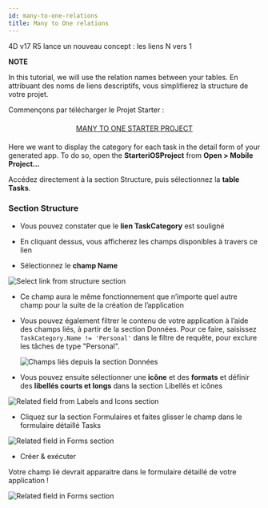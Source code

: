 ```yaml
---
id: many-to-one-relations
title: Many to One relations
---
```


4D v17 R5 lance un nouveau concept : les liens N vers 1<div class = "tips"> 

**NOTE**

In this tutorial, we will use the relation names between your tables. En attribuant des noms de liens descriptifs, vous simplifierez la structure de votre projet.</div> 

Commençons par télécharger le Projet Starter :

<div style="text-align: center; margin-top: 20px; margin-bottom: 20px">
  <p>
    

<a class="button"
href="https://github.com/4d-for-ios/tutorial-ManyToOneRelations/releases/latest/download/tutorial-ManyToOneRelations.zip">MANY TO ONE STARTER PROJECT</a>

  </p>
</div>

Here we want to display the category for each task in the detail form of your generated app. To do so, open the **StarteriOSProject** from **Open > Mobile Project...**

Accédez directement à la section Structure, puis sélectionnez la **table Tasks**.

### Section Structure

* Vous pouvez constater que le **lien TaskCategory** est souligné

* En cliquant dessus, vous afficherez les champs disponibles à travers ce lien

* Sélectionnez le **champ Name**

![Select link from structure section](assets/en/relations/select-link-from-structure.png)

* Ce champ aura le même fonctionnement que n’importe quel autre champ pour la suite de la création de l’application

* Vous pouvez également filtrer le contenu de votre application à l’aide des champs liés, à partir de la section Données. Pour ce faire, saisissez ```TaskCategory.Name != 'Personal'``` dans le filtre de requête, pour exclure les tâches de type "Personal".
    
    ![Champs liés depuis la section Données](assets/en/relations/Related-field-from-Data-section.png)

* Vous pouvez ensuite sélectionner une **icône** et des **formats** et définir des **libellés courts et longs** dans la section Libellés et icônes

![Related field from Labels and Icons section](assets/en/relations/related-field-from-labels-icons.png)

* Cliquez sur la section Formulaires et faites glisser le champ dans le formulaire détaillé Tasks

![Related field in Forms section](assets/en/relations/related-field-forms.png)

* Créer & exécuter

Votre champ lié devrait apparaitre dans le formulaire détaillé de votre application !

![Related field in Forms section](assets/en/relations/final-result-n-to-one-relations.png)
